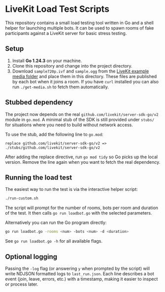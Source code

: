 # LiveKit Load Test Scripts

This repository contains a small load testing tool written in Go and a shell
helper for launching multiple bots. It can be used to spawn rooms of fake
participants against a LiveKit server for basic stress testing.

## Setup

1. Install **Go 1.24.3** on your machine.
2. Clone this repository and change into the project directory.
3. Download `sample720p.ivf` and `sample.ogg` from the [LiveKit example
   media folder](https://github.com/livekit/client-sdk-js/tree/main/examples/media)
   and place them in this directory. These files are published by each bot when
   it joins a room.
   If you have `curl` installed you can also run `./get-media.sh` to fetch them
   automatically.

## Stubbed dependency

The project now depends on the real
`github.com/livekit/server-sdk-go/v2` module in `go.mod`. A minimal stub of
the SDK is still provided under `stubs/` for situations where you need to build
without network access.

To use the stub, add the following line to `go.mod`:

```
replace github.com/livekit/server-sdk-go/v2 => ./stubs/github.com/livekit/server-sdk-go/v2
```

After adding the replace directive, run `go mod tidy` so Go picks up the local
version. Remove the line again when you want to fetch the real dependency.

## Running the load test

The easiest way to run the test is via the interactive helper script:

```bash
./run-custom.sh
```

The script will prompt for the number of rooms, bots per room and duration of
the test. It then calls `go run loadbot.go` with the selected parameters.

Alternatively you can run the Go program directly:

```bash
go run loadbot.go -rooms <num> -bots <num> -d <duration>
```

See `go run loadbot.go -h` for all available flags.

## Optional logging

Passing the `-log` flag (or answering `y` when prompted by the script) will
write NDJSON formatted logs to `last_run.json`. Each line describes a bot event
(join, leave, errors, etc.) with a timestamp, making it easier to inspect or
process later.
